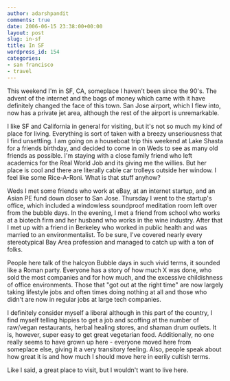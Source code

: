 ```yaml
---
author: adarshpandit
comments: true
date: 2006-06-15 23:38:00+00:00
layout: post
slug: in-sf
title: In SF
wordpress_id: 154
categories:
- san francisco
- travel
---
```


This weekend I'm in SF, CA, someplace I haven't been since the 90's. The advent of the internet and the bags of money which came with it have definitely changed the face of this town. San Jose airport, which I flew into, now has a private jet area, although the rest of the airport is unremarkable.   
  
I like SF and California in general for visiting, but it's not so much my kind of place for living. Everything is sort of taken with a breezy unseriousness that I find unsettling. I am going on a houseboat trip this weekend at Lake Shasta for a friends birthday, and decided to come in on Weds to see as many old friends as possible. I'm staying with a close family friend who left academics for the Real World Job and its giving me the willies. But her place is cool and there are literally cable car trolleys outside her window. I feel like some Rice-A-Roni. What is that stuff anyhow?   
  
Weds I met some friends who work at eBay, at an internet startup, and an Asian PE fund down closer to San Jose. Thursday I went to the startup's office, which included a windowless soundproof meditation room left over from the bubble days. In the evening, I met a friend from school who works at a biotech firm and her husband who works in the wine industry. After that I met up with a friend in Berkeley who worked in public health and was married to an environmentalist. To be sure, I've covered nearly every stereotypical Bay Area profession and managed to catch up with a ton of folks.  
  
People here talk of the halcyon Bubble days in such vivid terms, it sounded like a Roman party. Everyone has a story of how much X was done, who sold the most companies and for how much, and the excessive childishness of office environments. Those that "got out at the right time" are now largely taking lifestyle jobs and often times doing nothing at all and those who didn't are now in regular jobs at large tech companies.   
  
I definitely consider myself a liberal although in this part of the country, I find myself telling hippies to get a job and scoffing at the number of raw/vegan restaurants, herbal healing stores, and shaman drum outlets. It is, however, super easy to get great vegetarian food. Additionally, no one really seems to have grown up here - everyone moved here from someplace else, giving it a very transitory feeling. Also, people speak about how great it is and how much I should move here in eerily cultish terms.   
  
Like I said, a great place to visit, but I wouldn't want to live here.
